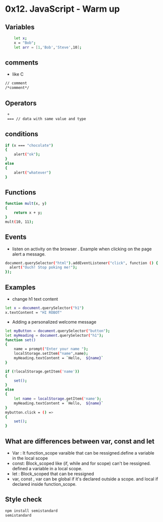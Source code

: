 #  0x12. JavaScript - Warm up 
## Variables

```bash
    let x;
    x = "Bob";
    let arr = [1,'Bob','Steve',10];
```
## comments 
- like C
```bash
// comment
/*comment*/
```
## Operators
```bash
 +
 === // data with same value and type
```
## conditions

```bash
if (x === "chocolate")
{
    alert("ok");
}
else
{
    alert("whatever")
}
```
## Functions

```bash
function mult(x, y)
{
    return x + y;
}
mult(10, 11);
```

## Events
- listen on activity on the browser . Example when clicking on the page alert a message.
```bash
document.querySelector("html").addEventListener("click", function () {
  alert("Ouch! Stop poking me!");
});

```
## Examples
- change h1 text content
```bash
let x = document.querySelector("h1")
x.textContent = "HI ROBOT"
```
- Adding a personalized welcome message
```bash
let myButton = document.querySelector("button");
let myHeading = document.querySelector("h1");
function set()
{
    name = prompt("Enter your name ");
    localStorage.setItem("name",name);
    myHeading.textContent = `Hello,  ${name}`
}

if (!localStorage.getItem('name'))
{
    set();
}
else
{
    let name = localStorage.getItem('name');
    myHeading.textContent = `Hello,  ${name}`
}
mybutton.click = () =>
{
    set();
}
```
## What are differences between var, const and let

- Var : It function_scope varaible that can be ressigned.define a variable in the local scope
- const: Block_scoped like (if, while and for scope) can't be ressigned. defined a variable in a local scope.
- let : Block_scoped that can be ressigned
- var, const , var can be global if it's declared outside a scope. and local if declared inside function_scope.

## Style check
```bash
npm install semistandard
semistandard
```